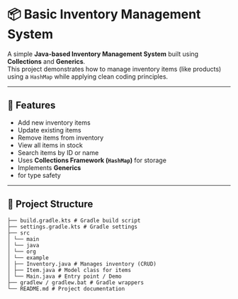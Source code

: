 # 📦 Basic Inventory Management System

A simple **Java-based Inventory Management System** built using **Collections** and **Generics**.  
This project demonstrates how to manage inventory items (like products) using a `HashMap` while applying clean coding principles.

---

## 🚀 Features
- Add new inventory items  
- Update existing items  
- Remove items from inventory  
- View all items in stock  
- Search items by ID or name  
- Uses **Collections Framework (`HashMap`)** for storage  
- Implements **Generics**
- for type safety  
---


## 📂 Project Structure

```
├── build.gradle.kts # Gradle build script
├── settings.gradle.kts # Gradle settings
├── src
│ └── main
│ └── java
│ └── org
│ └── example
│ ├── Inventory.java # Manages inventory (CRUD)
│ ├── Item.java # Model class for items
│ └── Main.java # Entry point / Demo
├── gradlew / gradlew.bat # Gradle wrappers
└── README.md # Project documentation


